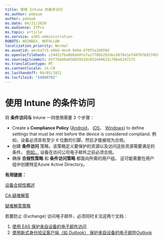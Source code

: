 ```yaml
---
title: 使用 Intune 的条件访问
ms.author: pebaum
author: pebaum
ms.date: 04/21/2020
ms.audience: ITPro
ms.topic: article
ms.service: o365-administration
ROBOTS: NOINDEX, NOFOLLOW
localization_priority: Normal
ms.assetid: aecba7c5-e86d-4ec8-9d44-679f5a3d659d
ms.openlocfilehash: c24451fba8b8ab8fe7a1778bb292dec6678e1ef487076d27458c9aeb4963c683
ms.sourcegitcommit: b5f7da89a650d2915dc652449623c78be6247175
ms.translationtype: MT
ms.contentlocale: zh-CN
ms.lasthandoff: 08/05/2021
ms.locfileid: "54069702"
---
```

# <a name="conditional-access-with-intune"></a>使用 Intune 的条件访问

将  **条件访问与**  Intune 一同使用需要 3 个步骤：

- Create a **Compliance Policy** ([Android](https://docs.microsoft.com/intune/compliance-policy-create-android)， [iOS](https://docs.microsoft.com/intune/compliance-policy-create-ios)， [Windows)](https://docs.microsoft.com//intune/compliance-policy-create-windows) to define settings that must be met before the device is considered compliand. 例如，设备必须具有至少 6 位数的引脚，然后才能被视为合规。
- 创建 **条件访问**  策略，该策略定义要保护的资源以及访问这些资源需要满足的条件。  [例如，](https://docs.microsoft.com/intune/tutorial-protect-email-on-unmanaged-devices#create-conditional-access-policies)  设备在访问公司电子邮件之前必须合规。
- 确保 **合规性策略**  和  **条件访问策略**  都面向所需的用户组。 这可能需要在用户组中创建特定Azure Active Directory。

**有用链接：**

[设备合规性概述](https://docs.microsoft.com/intune/device-compliance-get-started)

[CA 疑难解答](https://docs.microsoft.com/intune/troubleshoot-conditional-access)

[疑难解答策略](https://docs.microsoft.com/troubleshoot/mem/intune/troubleshoot-policies-in-microsoft-intune)

若要防止 (Exchange) 访问电子邮件，必须同时关注这两个文档：

1. [使用 EAS 保护来自设备的电子邮件访问](https://docs.microsoft.com/intune/tutorial-protect-email-on-unmanaged-devices)
2. [使用新式身份验证客户端（如 Outlook） 保护来自设备的电子邮件Outlook](https://docs.microsoft.com/intune/tutorial-protect-email-on-enrolled-devices)
